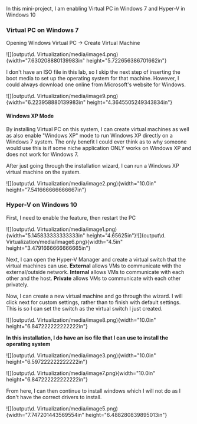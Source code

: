 In this mini-project, I am enabling Virtual PC in Windows 7 and Hyper-V
in Windows 10

### Virtual PC on Windows 7

Opening Windows Virtual PC -\> Create Virtual Machine

![](output\d. Virtualization/media/image4.png){width="7.630208880139983in"
height="5.722656386701662in"}

I don't have an ISO file in this lab, so I skip the next step of
inserting the boot media to set up the operating system for that
machine. However, I could always download one online from Microsoft's
website for Windows.

![](output\d. Virtualization/media/image9.png){width="6.223958880139983in"
height="4.3645505249343834in"}

#### Windows XP Mode

By installing Virtual PC on this system, I can create virtual machines
as well as also enable "Windows XP" mode to run Windows XP directly on a
Windows 7 system. The only benefit I could ever think as to why someone
would use this is if some niche application ONLY works on Windows XP and
does not work for Windows 7.

After just going through the installation wizard, I can run a Windows XP
virtual machine on the system.

![](output\d. Virtualization/media/image2.png){width="10.0in"
height="7.541666666666667in"}

### Hyper-V on Windows 10

First, I need to enable the feature, then restart the PC

![](output\d. Virtualization/media/image1.png){width="5.145833333333333in"
height="4.65625in"}![](output\d. Virtualization/media/image6.png){width="4.5in"
height="3.4791666666666665in"}

Next, I can open the Hyper-V Manager and create a virtual switch that
the virtual machines can use. **External** allows VMs to communicate
with the external/outside network. **Internal** allows VMs to
communicate with each other and the host. **Private** allows VMs to
communicate with each other privately.

Now, I can create a new virtual machine and go through the wizard. I
will click next for custom settings, rather than to finish with default
settings. This is so I can set the switch as the virtual switch I just
created.

![](output\d. Virtualization/media/image8.png){width="10.0in"
height="6.847222222222222in"}

**In this installation, I do have an iso file that I can use to install
the operating system**

![](output\d. Virtualization/media/image3.png){width="10.0in"
height="6.597222222222222in"}

![](output\d. Virtualization/media/image7.png){width="10.0in"
height="6.847222222222222in"}

From here, I can then continue to install windows which I will not do as
I don't have the correct drivers to install.

![](output\d. Virtualization/media/image5.png){width="7.747201443569554in"
height="6.488280839895013in"}
